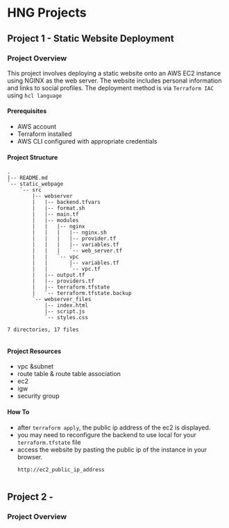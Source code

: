 # HNG Projects

## Project 1 - Static Website Deployment

### Project Overview

This project involves deploying a static website onto an AWS EC2 instance using NGINX as the web server. The website includes personal information and links to social profiles. The deployment method is via `Terraform IAC` using `hcl language`

#### Prerequisites

- AWS account
- Terraform installed
- AWS CLI configured with appropriate credentials

#### Project Structure
```plaintext
.
|-- README.md
`-- static_webpage
    `-- src
        |-- webserver
        |   |-- backend.tfvars
        |   |-- format.sh     
        |   |-- main.tf     
        |   |-- modules     
        |   |   |-- nginx   
        |   |   |   |-- nginx.sh
        |   |   |   |-- provider.tf
        |   |   |   |-- variables.tf
        |   |   |   `-- web_server.tf
        |   |   `-- vpc
        |   |       |-- variables.tf
        |   |       `-- vpc.tf
        |   |-- output.tf
        |   |-- providers.tf
        |   |-- terraform.tfstate
        |   `-- terraform.tfstate.backup
        `-- webserver_files
            |-- index.html
            |-- script.js
            `-- styles.css

7 directories, 17 files


```

#### Project Resources
- vpc &subnet
- route table & route table association
- ec2
- igw
- security group

#### How To
- after `terraform apply`, the public ip address of the ec2 is displayed.
- you may need to reconfigure the backend to use local for your `terraform.tfstate` file
- access the website by pasting the public ip of the instance in your browser.
  ```
  http://ec2_public_ip_address


## Project 2 - 

### Project Overview